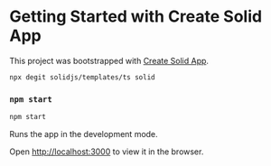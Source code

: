 # Getting Started with Create Solid App

This project was bootstrapped with [Create Solid App](https://github.com/solidjs/create-solid).

```bash
npx degit solidjs/templates/ts solid
```

### `npm start`

```bash
npm start
```

Runs the app in the development mode.

Open [http://localhost:3000](http://localhost:3000) to view it in the browser.
